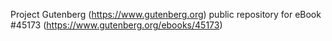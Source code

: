 Project Gutenberg (https://www.gutenberg.org) public repository for eBook #45173 (https://www.gutenberg.org/ebooks/45173)
